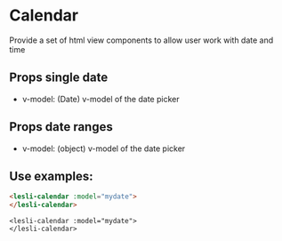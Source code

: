 # Calendar
Provide a set of html view components to allow user work with date and time

## Props single date
- v-model: (Date) v-model of the date picker

## Props date ranges
- v-model: (object) v-model of the date picker

## Use examples:

```html
<lesli-calendar :model="mydate">
</lesli-calendar>
```


```raw
<lesli-calendar :model="mydate">
</lesli-calendar>
```
